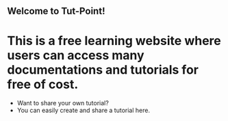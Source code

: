 ## Welcome to Tut-Point!

# This is a free learning website where users can access many documentations and tutorials for free of cost.

- Want to share your own tutorial?
- You can easily create and share a tutorial here.
